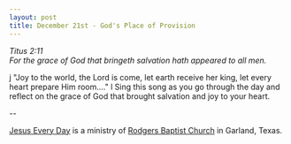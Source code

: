 ```yaml
---
layout: post
title: December 21st - God's Place of Provision
---
```


_Titus 2:11  
For the grace of God that bringeth salvation hath appeared to all
men._

j "Joy to the world, the Lord is come, let earth receive her king,
let every heart prepare Him room...." l Sing this song as you go
through the day and reflect on the grace of God that brought
salvation and joy to your heart.

 --

<a href=http://jesuseveryday.net>Jesus Every Day</a> is a ministry of <a href=http://rodgersbaptist.net>Rodgers Baptist Church</a> in Garland, Texas.
